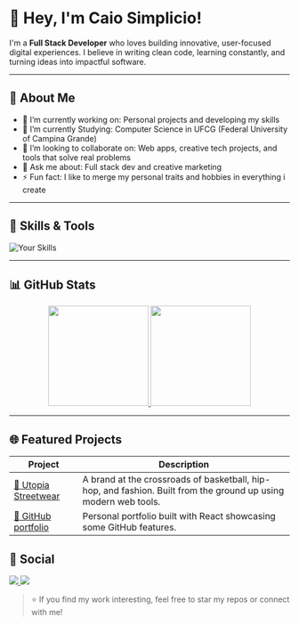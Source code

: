 # 👋 Hey, I'm Caio Simplicio!

I'm a **Full Stack Developer** who loves building innovative, user-focused digital experiences. I believe in writing clean code, learning constantly, and turning ideas into impactful software.

---

## 🚀 About Me

- 🔭 I’m currently working on: Personal projects and developing my skills  
- 🌱 I’m currently Studying: Computer Science in UFCG (Federal University of Campina Grande)
- 👯 I’m looking to collaborate on: Web apps, creative tech projects, and tools that solve real problems  
- 💬 Ask me about: Full stack dev and creative marketing  
- ⚡ Fun fact: I like to merge my personal traits and hobbies in everything i create

---

## 🧠 Skills & Tools

![Your Skills](https://skillicons.dev/icons?i=html,css,js,ts,react,nodejs,java,python,mysql,git,github&theme=light)

---

## 📊 GitHub Stats

<div align="center">
  <a href="https://github.com/ogiansouza">
    <img height="180em" src="https://github-readme-stats.vercel.app/api?username=caiosimpl&show_icons=true&theme=dracula&include_all_commits=true&count_private=true"/>
    <img height="180em" src="https://github-readme-stats.vercel.app/api/top-langs/?username=caiosimpl&layout=compact&langs_count=7&theme=dracula"/>
  </a>
</div>

---

## 🌐 Featured Projects

| Project | Description |
|--------|-------------|
| [🔗 Utopia Streetwear](https://utopiastreet.store) | A brand at the crossroads of basketball, hip-hop, and fashion. Built from the ground up using modern web tools. |
| [🔗 GitHub portfolio](https://github.com/caiosimpl/portfolio) | Personal portfolio built with React showcasing some GitHub features. |

## 📱 Social 
<a href="https://www.linkedin.com/in/caiosimplicio/">
  <img src="https://img.shields.io/badge/LinkedIn-0077B5?style=for-the-badge&logo=linkedin&logoColor=white"/>
</a>
<a href="mailto:caio1simplicio@gmail.com">
  <img src="https://img.shields.io/badge/Gmail-D14836?style=for-the-badge&logo=gmail&logoColor=white"/>
</a>

> ⭐️ If you find my work interesting, feel free to star my repos or connect with me!
